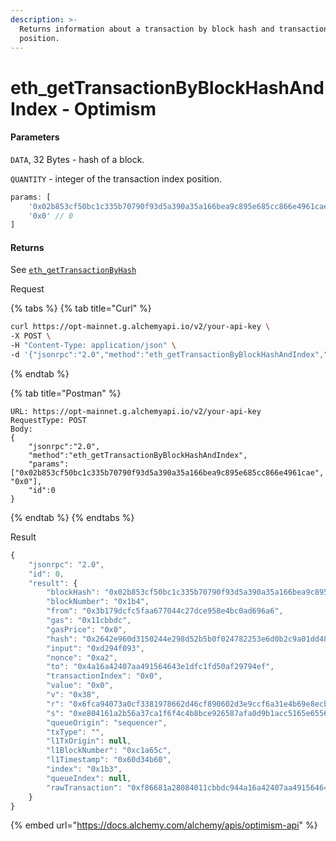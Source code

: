 ```yaml
---
description: >-
  Returns information about a transaction by block hash and transaction index
  position.
---
```


# eth\_getTransactionByBlockHashAndIndex - Optimism

#### Parameters

`DATA`, 32 Bytes - hash of a block.

`QUANTITY` - integer of the transaction index position.

```javascript
params: [ 
    '0x02b853cf50bc1c335b70790f93d5a390a35a166bea9c895e685cc866e4961cae', 
    '0x0' // 0 
]
```

#### Returns

See [`eth_getTransactionByHash`](eth-gettransactionbyhash.md)

Request

{% tabs %}
{% tab title="Curl" %}
```bash
curl https://opt-mainnet.g.alchemyapi.io/v2/your-api-key \
-X POST \
-H "Content-Type: application/json" \
-d '{"jsonrpc":"2.0","method":"eth_getTransactionByBlockHashAndIndex","params":["0x02b853cf50bc1c335b70790f93d5a390a35a166bea9c895e685cc866e4961cae", "0x0"],"id":0}'
```
{% endtab %}

{% tab title="Postman" %}
```http
URL: https://opt-mainnet.g.alchemyapi.io/v2/your-api-key
RequestType: POST
Body: 
{
    "jsonrpc":"2.0",
    "method":"eth_getTransactionByBlockHashAndIndex",
    "params":["0x02b853cf50bc1c335b70790f93d5a390a35a166bea9c895e685cc866e4961cae", "0x0"],
    "id":0
}
```
{% endtab %}
{% endtabs %}

Result

```javascript
{
    "jsonrpc": "2.0",
    "id": 0,
    "result": {
        "blockHash": "0x02b853cf50bc1c335b70790f93d5a390a35a166bea9c895e685cc866e4961cae",
        "blockNumber": "0x1b4",
        "from": "0x3b179dcfc5faa677044c27dce958e4bc0ad696a6",
        "gas": "0x11cbbdc",
        "gasPrice": "0x0",
        "hash": "0x2642e960d3150244e298d52b5b0f024782253e6d0b2c9a01dd4858f7b4665a3f",
        "input": "0xd294f093",
        "nonce": "0xa2",
        "to": "0x4a16a42407aa491564643e1dfc1fd50af29794ef",
        "transactionIndex": "0x0",
        "value": "0x0",
        "v": "0x38",
        "r": "0x6fca94073a0cf3381978662d46cf890602d3e9ccf6a31e4b69e8ecbd995e2bee",
        "s": "0xe804161a2b56a37ca1f6f4c4b8bce926587afa0d9b1acc5165e6556c959d583",
        "queueOrigin": "sequencer",
        "txType": "",
        "l1TxOrigin": null,
        "l1BlockNumber": "0xc1a65c",
        "l1Timestamp": "0x60d34b60",
        "index": "0x1b3",
        "queueIndex": null,
        "rawTransaction": "0xf86681a28084011cbbdc944a16a42407aa491564643e1dfc1fd50af29794ef8084d294f09338a06fca94073a0cf3381978662d46cf890602d3e9ccf6a31e4b69e8ecbd995e2beea00e804161a2b56a37ca1f6f4c4b8bce926587afa0d9b1acc5165e6556c959d583"
    }
}
```

{% embed url="https://docs.alchemy.com/alchemy/apis/optimism-api" %}
